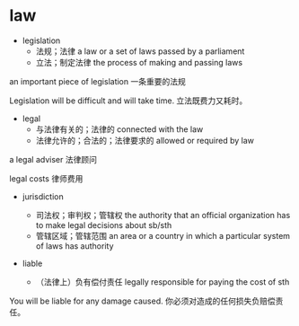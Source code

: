 # law

- legislation
  - 法规；法律 a law or a set of laws passed by a parliament
  - 立法；制定法律 the process of making and passing laws

an important piece of legislation
一条重要的法规

Legislation will be difficult and will take time.
立法既费力又耗时。

- legal
  - 与法律有关的；法律的 connected with the law
  - 法律允许的；合法的；法律要求的 allowed or required by law

a legal adviser
法律顾问

legal costs
律师费用

- jurisdiction
  - 司法权；审判权；管辖权 the authority that an official organization has to make legal decisions about sb/sth
  - 管辖区域；管辖范围 an area or a country in which a particular system of laws has authority

- liable
  - （法律上）负有偿付责任 legally responsible for paying the cost of sth

You will be liable for any damage caused.
你必须对造成的任何损失负赔偿责任。

